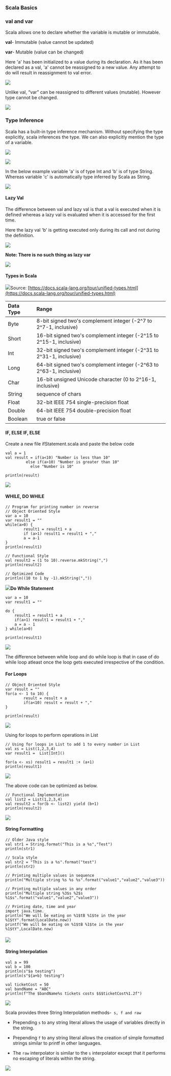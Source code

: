 ### Scala Basics

### val and var

Scala allows one to declare whether the variable is mutable or immutable.

**val**- Immutable \(value cannot be updated\)

**var**- Mutable \(value can be changed\)

Here 'a' has been initialized to a value during its declaration. As it has been declared as a val, 'a' cannot be reassigned to a new value. Any attempt to do will result in reassignment to val error.

![](/assets/scala_val.png)

Unlike val, “var” can be reassigned to different values \(mutable\). However type cannot be changed.

![](/assets/scala_var.png)

### Type Inference

Scala has a built-in type inference mechanism. Without specifying the type explicitly, scala inferences the type. We can also explicitly mention the type of a variable.

![](/assets/scala_type_inference.png)

![](/assets/scala_type_inference_2.png)

In the below example variable 'a' is of type Int and 'b' is of type String. Whereas variable 'c' is automatically type inferred by Scala as String.

![](/assets/scala_type_inference_3.png)

#### Lazy Val

The difference between val and lazy val is that a val is executed when it is defined whereas a lazy val is evaluated when it is accessed for the first time.

Here the lazy val 'b' is getting executed only during its call and not during the definition.

![](/assets/lazy_val.png)

**Note: There is no such thing as lazy var**

![](/assets/lazy_var.png)

#### Types in Scala

![](assets/unified-types-diagram.svg)Source: [https://docs.scala-lang.org/tour/unified-types.html](https://docs.scala-lang.org/tour/unified-types.html)

| Data Type | Range |
| :--- | :--- |
| Byte | 8-bit signed two's complement integer \(-2^7 to 2^7-1, inclusive\) |
| Short | 16-bit signed two's complement integer \(-2^15 to 2^15-1, inclusive\) |
| Int | 32-bit signed two's complement integer \(-2^31 to 2^31-1, inclusive\) |
| Long | 64-bit signed two's complement integer \(-2^63 to 2^63-1, inclusive\) |
| Char | 16-bit unsigned Unicode character \(0 to 2^16-1, inclusive\) |
| String | sequence of chars |
| Float | 32-bit IEEE 754 single-precision float |
| Double | 64-bit IEEE 754 double-precision float |
| Boolean | true or false |

#### IF, ELSE IF, ELSE

Create a new file ifStatement.scala and paste the below code

```
val a = 1
val result = if(a<10) "Number is less than 10"
         else if(a>10) "Number is greater than 10" 
           else "Number is 10"

println(result)
```

![](/assets/if_statement.png)

#### WHILE, DO WHILE

```
// Program for printing number in reverse
// Object Oriented Style
var a = 10
var result1 = ""
while(a>0) {
        result1 = result1 + a
        if (a>1) result1 = result1 + ","
        a = a-1
}
println(result1)

// Functional Style
val result2 = (1 to 10).reverse.mkString(",")
println(result2)

// Optimized Code
println((10 to 1 by -1).mkString(","))
```

![](/assets/whileStatement.png)**Do While Statement**

```
var a = 10
var result1 = ""

do {
    result1 = result1 + a
    if(a>1) result1 = result1 + ","
    a = a - 1
} while(a>0)

println(result1)
```

![](/assets/dowhileStatement.png)

The difference between while loop and do while loop is that in case of do while loop atleast once the loop gets executed irrespective of the condition.

#### For Loops

```
// Object Oriented Style
var result = ""
for(a <- 1 to 10) {
        result = result + a
        if(a<10) result = result + ","
}

println(result)
```

![](/assets/forLoops_1.png)

Using for loops to perform operations in List

```
// Using for loops in List to add 1 to every number in List
val xs = List(1,2,3,4)
var result1 =  List[Int]()

for(a <- xs) result1 = result1 :+ (a+1)
println(result1)
```

![](/assets/forLoops_2.png)

The above code can be optimized as below.

```
// Functional Implementation
val list2 = List(1,2,3,4)
val result2 = for(b <- list2) yield (b+1)
println(result2)
```

![](/assets/forLoops_3.png)

#### String Formatting

```
// Older Java style
val str1 = String.format("This is a %s","Test")
println(str1)

// Scala style
val str2 = "This is a %s".format("test")
println(str2)

// Printing multiple values in sequence
println("Multiple string %s %s %s".format("value1","value2","value3"))

// Printing multiple values in any order
println("Multiple string %3$s %2$s %1$s".format("value1","value2","value3"))

// Printing date, time and year
import java.time._
println("We will be eating on %1$tB %1$te in the year %1$tY".format(LocalDate.now))
printf("We will be eating on %1$tB %1$te in the year %1$tY",LocalDate.now)
```

#### ![](/assets/stringFormatting.png)

#### String Interpolation

```
val a = 99
val b = 100
println(s"$a testing")
println(s"${a+b} testing")

val ticketCost = 50
val bandName = "ABC"
println(f"The $bandName%s tickets costs $$$ticketCost%1.2f")
```

![](/assets/stringInterpolation.png)

Scala provides three String Interpolation methods-` s, f and raw`

* Prepending `s` to any string literal allows the usage of variables directly in the string.

* Prepending `f` to any string literal allows the creation of simple formatted strings similar to printf in other languages.

* The `raw`  interpolator is similar to the `s` interpolator except that it performs no escaping of literals within the string.

![](/assets/scala_string_interpolation.png)






